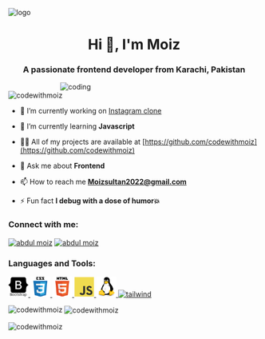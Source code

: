 ![logo](https://github.com/codewithmoiz/codewithmoiz/blob/main/Banner.jpg)
<h1 align="center">Hi 👋, I'm Moiz</h1>
<h3 align="center">A passionate frontend developer from Karachi, Pakistan</h3>

<img align="right" src="https://user-images.githubusercontent.com/55389276/140866485-8fb1c876-9a8f-4d6a-98dc-08c4981eaf70.gif" alt="coding" width="400">

<p align="left"> <img src="https://komarev.com/ghpvc/?username=codewithmoiz&label=Profile%20views&color=0e75b6&style=flat" alt="codewithmoiz" /> </p>

- 🔭 I’m currently working on [Instagram clone](https://codewithmoiz.github.io/Instagram-page/)

- 🌱 I’m currently learning **Javascript**

- 👨‍💻 All of my projects are available at [https://github.com/codewithmoiz](https://github.com/codewithmoiz)

- 💬 Ask me about **Frontend**

- 📫 How to reach me **Moizsultan2022@gmail.com**

- ⚡ Fun fact **I debug with a dose of humor💥**

<h3 align="left">Connect with me:</h3>
<p align="left">
<a href="https://linkedin.com/in/abdul moiz" target="blank"><img align="center" src="https://raw.githubusercontent.com/rahuldkjain/github-profile-readme-generator/master/src/images/icons/Social/linked-in-alt.svg" alt="abdul moiz" height="30" width="40" /></a>
<a href="https://fb.com/abdul moiz" target="blank"><img align="center" src="https://raw.githubusercontent.com/rahuldkjain/github-profile-readme-generator/master/src/images/icons/Social/facebook.svg" alt="abdul moiz" height="30" width="40" /></a>
</p>

<h3 align="left">Languages and Tools:</h3>
<p align="left"> <a href="https://getbootstrap.com" target="_blank" rel="noreferrer"> <img src="https://raw.githubusercontent.com/devicons/devicon/master/icons/bootstrap/bootstrap-plain-wordmark.svg" alt="bootstrap" width="40" height="40"/> </a> <a href="https://www.w3schools.com/css/" target="_blank" rel="noreferrer"> <img src="https://raw.githubusercontent.com/devicons/devicon/master/icons/css3/css3-original-wordmark.svg" alt="css3" width="40" height="40"/> </a> <a href="https://www.w3.org/html/" target="_blank" rel="noreferrer"> <img src="https://raw.githubusercontent.com/devicons/devicon/master/icons/html5/html5-original-wordmark.svg" alt="html5" width="40" height="40"/> </a> <a href="https://developer.mozilla.org/en-US/docs/Web/JavaScript" target="_blank" rel="noreferrer"> <img src="https://raw.githubusercontent.com/devicons/devicon/master/icons/javascript/javascript-original.svg" alt="javascript" width="40" height="40"/> </a> <a href="https://www.linux.org/" target="_blank" rel="noreferrer"> <img src="https://raw.githubusercontent.com/devicons/devicon/master/icons/linux/linux-original.svg" alt="linux" width="40" height="40"/> </a> <a href="https://tailwindcss.com/" target="_blank" rel="noreferrer"> <img src="https://www.vectorlogo.zone/logos/tailwindcss/tailwindcss-icon.svg" alt="tailwind" width="40" height="40"/> </a> </p>

<p><img align="left" src="https://github-readme-stats.vercel.app/api/top-langs?username=codewithmoiz&show_icons=true&locale=en&layout=compact" alt="codewithmoiz" /></p>

<p>&nbsp;<img align="center" src="https://github-readme-stats.vercel.app/api?username=codewithmoiz&show_icons=true&locale=en" alt="codewithmoiz" /></p>

<p><img align="center" src="https://github-readme-streak-stats.herokuapp.com/?user=codewithmoiz&" alt="codewithmoiz" /></p>
